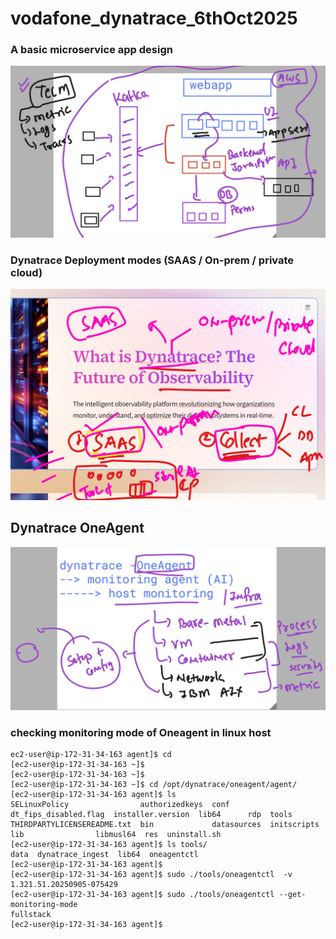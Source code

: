 # vodafone_dynatrace_6thOct2025

### A basic microservice app design

<img src="app1.png">


### Dynatrace Deployment modes (SAAS / On-prem / private cloud)

<img src="app2.png">


## Dynatrace OneAgent 

<img src="app3.png">

### checking monitoring mode of Oneagent in linux host 

```
ec2-user@ip-172-31-34-163 agent]$ cd
[ec2-user@ip-172-31-34-163 ~]$ 
[ec2-user@ip-172-31-34-163 ~]$ 
[ec2-user@ip-172-31-34-163 ~]$ cd /opt/dynatrace/oneagent/agent/
[ec2-user@ip-172-31-34-163 agent]$ ls
SELinuxPolicy                authorizedkeys  conf         dt_fips_disabled.flag  installer.version  lib64      rdp  tools
THIRDPARTYLICENSEREADME.txt  bin             datasources  initscripts            lib                libmusl64  res  uninstall.sh
[ec2-user@ip-172-31-34-163 agent]$ ls tools/
data  dynatrace_ingest  lib64  oneagentctl
[ec2-user@ip-172-31-34-163 agent]$ 
[ec2-user@ip-172-31-34-163 agent]$ sudo ./tools/oneagentctl  -v
1.321.51.20250905-075429
[ec2-user@ip-172-31-34-163 agent]$ sudo ./tools/oneagentctl --get-monitoring-mode  
fullstack
[ec2-user@ip-172-31-34-163 agent]$ 

```